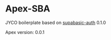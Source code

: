 # Apex-SBA

JYCO boilerplate based on [supabasic-auth](http://github.com/jyoungblood/supabasic-auth) 0.1.0


Apex version: 0.0.1
